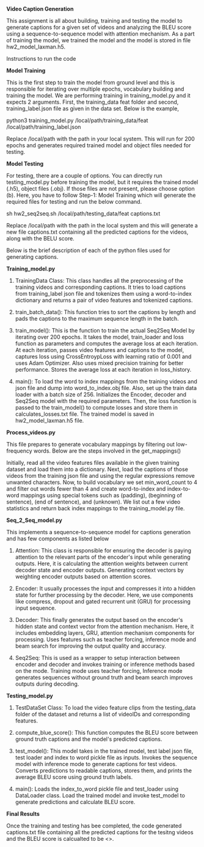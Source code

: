 **Video Caption Generation**

This assignment is all about building, training and testing the model to generate captions for a given set of videos and analyzing the BLEU score using a sequence-to-sequence model with attention mechanism. As a part of training the model, we trained the model and the model is stored in file hw2_model_laxman.h5.

Instructions to run the code

**Model Training**

This is the first step to train the model from ground level and this is responsible for iterating over multiple epochs, vocabulary building and training the model. We are performing training in training_model.py and it expects 2 arguments. First, the training_data feat folder and second, training_label.json file as given in the data set. Below is the example,

python3 training_model.py /local/path/training_data/feat  /local/path/training_label.json

Replace /local/path with the path in your local system. This will run for 200 epochs and generates required trained model and object files needed for testing.

**Model Testing**

For testing, there are a couple of options.
You can directly run testing_model.py before training the model, but it requires the trained model (.h5), object files (.obj). If those files are not present, please choose option (b).
Here, you have to follow Step-1: Model Training which will generate the required files for testing and run the below command.
	
sh hw2_seq2seq.sh /local/path/testing_data/feat captions.txt
	
Replace /local/path with the path in the local system and this will generate a new file captions.txt containing all the predicted captions for the videos, along with the BELU score. 


Below is the brief description of each of the python files used for generating captions.

**Training_model.py**

1. TrainingData Class: This class handles all the preprocessing of the training videos and corresponding captions. It tries to load captions from training_label json file and tokenizes them using a word-to-index dictionary and returns a pair of video features and tokenized captions.

2. train_batch_data(): This function tries to sort the captions by length and pads the captions to the maximum sequence length in the batch.

3. train_model(): This is the function to train the actual Seq2Seq Model by iterating over 200 epochs. It takes the model, train_loader and loss function as parameters and computes the average loss at each iteration. At each iteration, passes video features and captions to the model, captures loss using CrossEntroypLoss with learning ratio of 0.001 and uses Adam Optimizer. Also uses mixed precision training for better performance. Stores the average loss at each iteration in loss_history.

4. main(): To load the word to index mappings from the training videos and json file and dump into word_to_index.obj file. Also, set up the train data loader with a batch size of 256. Initializes the Encoder, decoder and Seq2Seq model with the required parameters. Then, the loss function is passed to the train_model() to compute losses and store them in calculates_losses.txt file. The trained model is saved in hw2_model_laxman.h5 file.


**Process_videos.py**

This file prepares to generate vocabulary mappings by filtering out low-frequency words. Below are the steps involved in the get_mappings()

Initially, read all the video features files available in the given training dataset and load them into a dictionary. Next, load the captions of those videos from the training json file and using the regular expressions remove unwanted characters. Now, to build vocabulary we set min_word_count to 4 and filter out words fewer than 4 and create word-to-index and index-to-word mappings using special tokens such as <pad> (padding), <bos> (beginning of sentence), <eos> (end of sentence), and <unk> (unknown). We list out a few video statistics and return back index mappings to the training_model.py file.


**Seq_2_Seq_model.py**

This implements a sequence-to-sequence model for captions generation and has few components as listed below

1. Attention: This class is responsible for ensuring the decoder is paying attention to the relevant parts of the encoder's input while generating outputs.  Here, it is calculating the attention weights between current decoder state and encoder outputs. Generating context vectors by weighting encoder outputs based on attention scores.

2. Encoder: It usually processes the input and compresses it into a hidden state for further processing by the decoder. Here, we use components like compress, dropout and gated recurrent unit (GRU) for processing input sequence.

3. Decoder: This finally generates the output based on the encoder's hidden state and context vector from the attention mechanism. Here, it includes embedding layers, GRU, attention mechanism components for processing. Uses features such as teacher forcing, inference mode and beam search for improving the output quality and accuracy.

4. Seq2Seq: This is used as a wrapper to setup interaction between encoder and decoder and invokes training or inference methods based on the mode. Training mode uses teacher forcing, Inference mode generates sequences without ground truth and beam search improves outputs during decoding.



**Testing_model.py**

1. TestDataSet Class: To load the video feature clips from the testing_data folder of the dataset and returns a list of videoIDs and corresponding features.

2. compute_blue_score(): This function computes the BLEU score between ground truth captions and the model's predicted captions.

3. test_model(): This model takes in the trained model, test label json file, test loader and index to word pickle file as inputs.
Invokes the sequence model with inference mode to generate captions for test videos.
Converts predictions to readable captions, stores them, and prints the average BLEU score using ground truth labels.

4. main(): Loads the index_to_word pickle file and test_loader using DataLoader class.
Load the trained model and invoke test_model to generate predictions and calculate BLEU score.

**Final Results**

Once the training and testing has bee completed, the code generated captions.txt file containing all the predicted captions for the tesitng videos and the BLEU score is calcualted to be <>.















